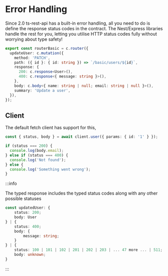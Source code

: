 # Error Handling

Since 2.0 ts-rest-api has a built-in error handling, all you need to do is define the response status codes in the contract. The Nest/Express libraries handle the rest for you, letting you utilise HTTP status codes fully without worrying about type safety!

```typescript
export const routerBasic = c.router({
  updateUser: c.mutation({
    method: 'PATCH',
    path: ({ id }: { id: string }) => `/basic/users/${id}`,
    response: {
      200: c.response<User>(),
      400: c.response<{ message: string }>(),
    },
    body: c.body<{ name: string | null; email: string | null }>(),
    summary: 'Update a user',
  }),
});
```

## Client

The default fetch client has support for this,

```typescript
const { status, body } = await client.user({ params: { id: '1' } });

if (status === 200) {
  console.log(body.email);
} else if (status === 400) {
  console.log('Not found');
} else {
  console.log('Something went wrong');
}
```

:::info

The typed response includes the typed status codes along with any other possible statuses

```typescript
const updatedUser: {
    status: 200;
    body: User
} | {
    status: 400;
    body: {
        message: string;
    }
} | {
    status: 100 | 101 | 102 | 201 | 202 | 203 | ... 47 more ... | 511;
    body: unknown;
}
```

:::
